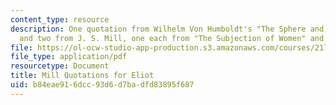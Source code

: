 ```yaml
---
content_type: resource
description: One quotation from Wilhelm Von Humboldt's "The Sphere and Duties of Government"
  and two from J. S. Mill, one each from "The Subjection of Women" and "On Liberty."
file: https://ol-ocw-studio-app-production.s3.amazonaws.com/courses/21l-471-major-english-novels-spring-2004/b84eae916dcc93d6d7badfd83895f687_millquot_eliot.pdf
file_type: application/pdf
resourcetype: Document
title: Mill Quotations for Eliot
uid: b84eae91-6dcc-93d6-d7ba-dfd83895f687
---
```

